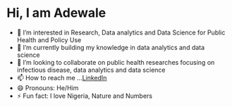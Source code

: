 # Hi, I am Adewale
- 👀 I’m interested in Research, Data analytics and Data Science for Public Health and Policy Use
- 🌱 I’m currently building my knowledge in data analytics and data science
- 💞️ I’m looking to collaborate on public health researches focusing on infectious disease, data analytics and data science
- 📫 How to reach me ...[LinkedIn](https://www.linkedin.com/in/adewale-ogunnaike-b8b3a78b/)
- 😄 Pronouns: He/Him
- ⚡ Fun fact: I love Nigeria, Nature and Numbers

<!---
Adewale2402/Adewale2402 is a ✨ special ✨ repository because its `README.md` (this file) appears on your GitHub profile.
You can click the Preview link to take a look at your changes.
--->
